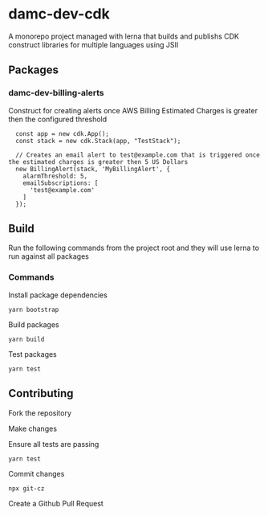# damc-dev-cdk

A monorepo project managed with lerna that builds and publishs CDK construct libraries for multiple languages using JSII

## Packages

### damc-dev-billing-alerts

Construct for creating alerts once AWS Billing Estimated Charges is greater then the configured threshold

```
  const app = new cdk.App();
  const stack = new cdk.Stack(app, "TestStack");

  // Creates an email alert to test@example.com that is triggered once the estimated charges is greater then 5 US Dollars
  new BillingAlert(stack, 'MyBillingAlert', {
    alarmThreshold: 5,
    emailSubscriptions: [
      'test@example.com'
    ]
  });
```

## Build 

Run the following commands from the project root and they will use lerna to run against all packages

### Commands

Install package dependencies

```
yarn bootstrap
```

Build packages

```
yarn build
```

Test packages

```
yarn test
```

## Contributing

Fork the repository

Make changes

Ensure all tests are passing

```
yarn test
```

Commit changes

```
npx git-cz
```

Create a Github Pull Request